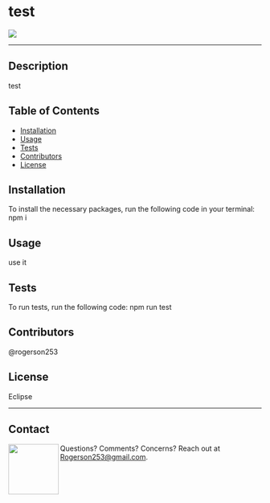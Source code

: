 # test
  <img src="https://img.shields.io/badge/License-MIT-blue">
  <hr>
  
  ## Description
  test

  ## Table of Contents
  * <a href="#installation">Installation</a>
  * <a href="#usage">Usage</a>
  * <a href="#tests">Tests</a>
  * <a href="#contributors">Contributors</a>
  * <a href="#license">License</a>

  <h2 id="installation">Installation</h2>
  To install the necessary packages, run the following code in your terminal:
  npm i

  <h2 id="usage">Usage</h2>
  use it

  <h2 id="tests">Tests</h2>
  To run tests, run the following code:
  npm run test

  <h2 id="contributors">Contributors</h2>
  @rogerson253
  
  <h2 id="license">License</h2>
  Eclipse
  <hr>
  
  
## Contact
  <img align="left" src="https://avatars2.githubusercontent.com/u/57200095?v=4" height="100" width="100">
  
 Questions? Comments? Concerns? Reach out at Rogerson253@gmail.com.